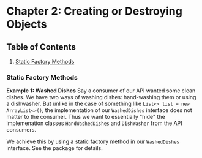 # Chapter 2: Creating or Destroying Objects 


## Table of Contents
1. [Static Factory Methods](#static-factory-methods)

### Static Factory Methods

**Example 1: Washed Dishes**
Say a consumer of our API wanted some clean dishes. We have two ways of washing dishes: hand-washing them 
or using a dishwasher. But unlike in the case of something like `List<> list = new ArrayList<>()`, the 
implementation of our `WashedDishes` interface does not matter to the consumer. Thus we want to essentially
"hide" the implemenation classes `HandWashedDishes` and `DishWasher` from the API consumers.  

We achieve this by using a static factory method in our `WashedDishes` interface. See the package for details.  



